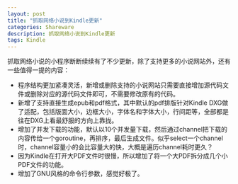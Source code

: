 ```yaml
---
layout: post
title: "抓取网络小说到Kindle更新"
categories: Shareware
description: 抓取网络小说到Kindle更新
tags: Kindle
---
```


抓取网络小说的小程序断断续续有了不少更新，除了支持更多的小说网站外，还有一些值得一提的内容：

- 程序结构更加紧凑灵活，新增或删除支持的小说网站只需要直接增加源代码文件或删除对应的源代码文件即可，不需要修改原有的代码。
- 新增了支持直接生成epub和pdf格式，其中默认的pdf排版针对Kindle DXG做了适配，包括版面大小，边框大小，字体名和字体大小，行间距等，全部都是往在DXG上看最舒服的方向上靠拢。
- 增加了并发下载的功能，默认以10个并发量下载，然后通过channel把下载的内容传给一个goroutine，再排序，最后生成文件。似乎select一个channel时，channel容量小的会比容量大的快，大概是遍历channel耗时更久？
- 因为Kindle在打开大PDF文件时很慢，所以增加了将一个大PDF拆分成几个小PDF文件的功能。
- 增加了GNU风格的命令行参数，感觉好极了。